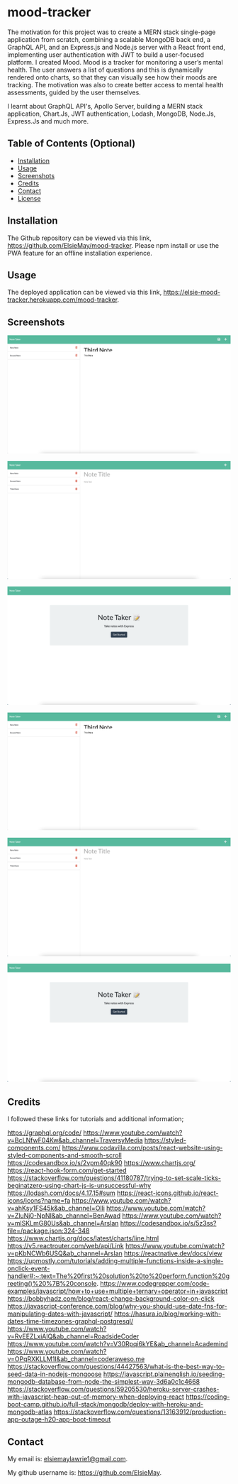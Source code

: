 # mood-tracker

The motivation for this project was to create a MERN stack single-page application from scratch, combining a scalable MongoDB back end, a GraphQL API, and an Express.js and Node.js server with a React front end, implementing user authentication with JWT to build a user-focused platform. I created Mood. Mood is a tracker for monitoring a user’s mental health. The user answers a list of questions and this is dynamically rendered onto charts, so that they can visually see how their moods are tracking. The motivation was also to create better access to mental health assessments, guided by the user themselves.

I learnt about GraphQL API's, Apollo Server, building a MERN stack application, Chart.Js, JWT authentication, Lodash, MongoDB, Node.Js, Express.Js and much more.

## Table of Contents (Optional)

- [Installation](#installation)
- [Usage](#usage)
- [Screenshots](#screenshots)
- [Credits](#credits)
- [Contact](#contact)
- [License](#license)

## Installation

The Github repository can be viewed via this link, https://github.com/ElsieMay/mood-tracker. Please npm install or use the PWA feature for an offline installation experience.

## Usage

The deployed application can be viewed via this link, https://elsie-mood-tracker.herokuapp.com/mood-tracker.

## Screenshots

![Screenshot](https://github.com/ElsieMay/11_Homework_Express_Js_Note_Taker/blob/main/images/Screen%20Shot%202022-05-08%20at%209.19.50%20pm.png)

![Screenshot](https://github.com/ElsieMay/11_Homework_Express_Js_Note_Taker/blob/main/images/Screen%20Shot%202022-05-08%20at%209.20.04%20pm.png)

![Screenshot](https://github.com/ElsieMay/11_Homework_Express_Js_Note_Taker/blob/main/images/Screen%20Shot%202022-05-08%20at%209.20.15%20pm.png)

![Screenshot](https://github.com/ElsieMay/11_Homework_Express_Js_Note_Taker/blob/main/images/Screen%20Shot%202022-05-08%20at%209.19.50%20pm.png)

![Screenshot](https://github.com/ElsieMay/11_Homework_Express_Js_Note_Taker/blob/main/images/Screen%20Shot%202022-05-08%20at%209.20.04%20pm.png)

![Screenshot](https://github.com/ElsieMay/11_Homework_Express_Js_Note_Taker/blob/main/images/Screen%20Shot%202022-05-08%20at%209.20.15%20pm.png)

## Credits

I followed these links for tutorials and additional information;

https://graphql.org/code/
https://www.youtube.com/watch?v=BcLNfwF04Kw&ab_channel=TraversyMedia
https://styled-components.com/
https://www.codavilla.com/posts/react-website-using-styled-components-and-smooth-scroll
https://codesandbox.io/s/2vpm40qk90
https://www.chartjs.org/
https://react-hook-form.com/get-started
https://stackoverflow.com/questions/41180787/trying-to-set-scale-ticks-beginatzero-using-chart-js-is-unsuccessful-why
https://lodash.com/docs/4.17.15#sum
https://react-icons.github.io/react-icons/icons?name=fa
https://www.youtube.com/watch?v=ahKsy1FS45k&ab_channel=Olli
https://www.youtube.com/watch?v=ZluNj0-NpNI&ab_channel=BenAwad
https://www.youtube.com/watch?v=mlSKLmG80Us&ab_channel=Arslan
https://codesandbox.io/s/5z3ss?file=/package.json:324-348
https://www.chartjs.org/docs/latest/charts/line.html
https://v5.reactrouter.com/web/api/Link
https://www.youtube.com/watch?v=pKbNCWb6USQ&ab_channel=Arslan
https://reactnative.dev/docs/view
https://upmostly.com/tutorials/adding-multiple-functions-inside-a-single-onclick-event-handler#:~:text=The%20first%20solution%20to%20perform,function%20greeting()%20%7B%20console.
https://www.codegrepper.com/code-examples/javascript/how+to+use+multiple+ternary+operator+in+javascript
https://bobbyhadz.com/blog/react-change-background-color-on-click
https://javascript-conference.com/blog/why-you-should-use-date-fns-for-manipulating-dates-with-javascript/
https://hasura.io/blog/working-with-dates-time-timezones-graphql-postgresql/
https://www.youtube.com/watch?v=RvEEZLxiAlQ&ab_channel=RoadsideCoder
https://www.youtube.com/watch?v=V30Rpqi6kYE&ab_channel=Academind
https://www.youtube.com/watch?v=OPqRXKLLM1I&ab_channel=coderaweso.me
https://stackoverflow.com/questions/44427563/what-is-the-best-way-to-seed-data-in-nodejs-mongoose
https://javascript.plainenglish.io/seeding-mongodb-database-from-node-the-simplest-way-3d6a0c1c4668
https://stackoverflow.com/questions/59205530/heroku-server-crashes-with-javascript-heap-out-of-memory-when-deploying-react
https://coding-boot-camp.github.io/full-stack/mongodb/deploy-with-heroku-and-mongodb-atlas
https://stackoverflow.com/questions/13163912/production-app-outage-h20-app-boot-timeout

## Contact

My email is: elsiemaylawrie1@gmail.com.

My github username is: https://github.com/ElsieMay.
